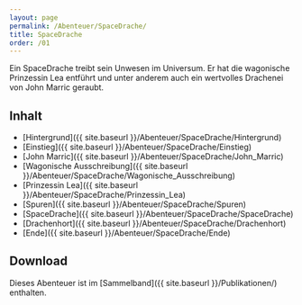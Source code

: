 ```yaml
---
layout: page
permalink: /Abenteuer/SpaceDrache/
title: SpaceDrache
order: /01
---
```


Ein SpaceDrache treibt sein Unwesen im Universum. Er hat die wagonische Prinzessin Lea entführt und unter anderem auch ein wertvolles Drachenei von John Marric geraubt.

## Inhalt

- [Hintergrund]({{ site.baseurl }}/Abenteuer/SpaceDrache/Hintergrund)
- [Einstieg]({{ site.baseurl }}/Abenteuer/SpaceDrache/Einstieg)
- [John Marric]({{ site.baseurl }}/Abenteuer/SpaceDrache/John_Marric)
- [Wagonische Ausschreibung]({{ site.baseurl }}/Abenteuer/SpaceDrache/Wagonische_Ausschreibung)
- [Prinzessin Lea]({{ site.baseurl }}/Abenteuer/SpaceDrache/Prinzessin_Lea)
- [Spuren]({{ site.baseurl }}/Abenteuer/SpaceDrache/Spuren)
- [SpaceDrache]({{ site.baseurl }}/Abenteuer/SpaceDrache/SpaceDrache)
- [Drachenhort]({{ site.baseurl }}/Abenteuer/SpaceDrache/Drachenhort)
- [Ende]({{ site.baseurl }}/Abenteuer/SpaceDrache/Ende)

## Download

Dieses Abenteuer ist im [Sammelband]({{ site.baseurl }}/Publikationen/) enthalten.
